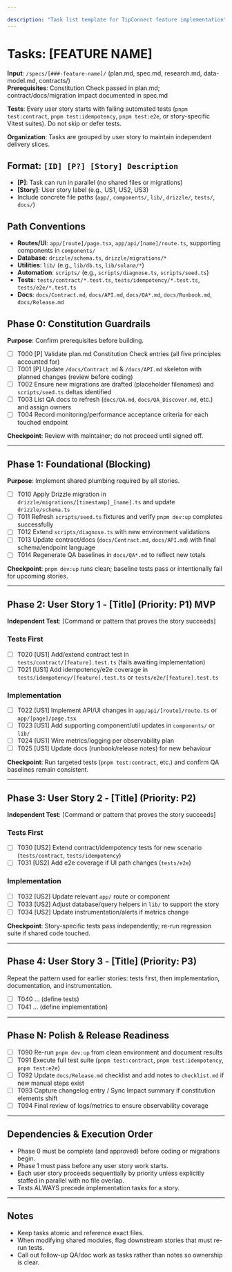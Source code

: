 ```yaml
---

description: "Task list template for TipConnect feature implementation"
---
```


# Tasks: [FEATURE NAME]

**Input**: `/specs/[###-feature-name]/` (plan.md, spec.md, research.md, data-model.md, contracts/)  
**Prerequisites**: Constitution Check passed in plan.md; contract/docs/migration impact documented in spec.md

**Tests**: Every user story starts with failing automated tests (`pnpm test:contract`, `pnpm test:idempotency`, `pnpm test:e2e`, or story-specific Vitest suites). Do not skip or defer tests.

**Organization**: Tasks are grouped by user story to maintain independent delivery slices.

## Format: `[ID] [P?] [Story] Description`

- **[P]**: Task can run in parallel (no shared files or migrations)
- **[Story]**: User story label (e.g., US1, US2, US3)
- Include concrete file paths (`app/`, `components/`, `lib/`, `drizzle/`, `tests/`, `docs/`)

## Path Conventions

- **Routes/UI**: `app/[route]/page.tsx`, `app/api/[name]/route.ts`, supporting components in `components/`
- **Database**: `drizzle/schema.ts`, `drizzle/migrations/*`
- **Utilities**: `lib/` (e.g., `lib/db.ts`, `lib/solana/*`)
- **Automation**: `scripts/` (e.g., `scripts/diagnose.ts`, `scripts/seed.ts`)
- **Tests**: `tests/contract/*.test.ts`, `tests/idempotency/*.test.ts`, `tests/e2e/*.test.ts`
- **Docs**: `docs/Contract.md`, `docs/API.md`, `docs/QA*.md`, `docs/Runbook.md`, `docs/Release.md`

<!--
  ============================================================================
  IMPORTANT: Replace the sample tasks below with feature-specific items.
  Keep the phase structure so compliance checks remain traceable.
  ============================================================================
-->

## Phase 0: Constitution Guardrails

**Purpose**: Confirm prerequisites before building.

- [ ] T000 [P] Validate plan.md Constitution Check entries (all five principles accounted for)
- [ ] T001 [P] Update `/docs/Contract.md` & `/docs/API.md` skeleton with planned changes (review before coding)
- [ ] T002 Ensure new migrations are drafted (placeholder filenames) and `scripts/seed.ts` deltas identified
- [ ] T003 List QA docs to refresh (`docs/QA.md`, `docs/QA_Discover.md`, etc.) and assign owners
- [ ] T004 Record monitoring/performance acceptance criteria for each touched endpoint

**Checkpoint**: Review with maintainer; do not proceed until signed off.

---

## Phase 1: Foundational (Blocking)

**Purpose**: Implement shared plumbing required by all stories.

- [ ] T010 Apply Drizzle migration in `drizzle/migrations/[timestamp]_[name].ts` and update `drizzle/schema.ts`
- [ ] T011 Refresh `scripts/seed.ts` fixtures and verify `pnpm dev:up` completes successfully
- [ ] T012 Extend `scripts/diagnose.ts` with new environment validations
- [ ] T013 Update contract/docs (`docs/Contract.md`, `docs/API.md`) with final schema/endpoint language
- [ ] T014 Regenerate QA baselines in `docs/QA*.md` to reflect new totals

**Checkpoint**: `pnpm dev:up` runs clean; baseline tests pass or intentionally fail for upcoming stories.

---

## Phase 2: User Story 1 - [Title] (Priority: P1) MVP

**Independent Test**: [Command or pattern that proves the story succeeds]

### Tests First

- [ ] T020 [US1] Add/extend contract test in `tests/contract/[feature].test.ts` (fails awaiting implementation)
- [ ] T021 [US1] Add idempotency/e2e coverage in `tests/idempotency/[feature].test.ts` or `tests/e2e/[feature].test.ts`

### Implementation

- [ ] T022 [US1] Implement API/UI changes in `app/api/[route]/route.ts` or `app/[page]/page.tsx`
- [ ] T023 [US1] Add supporting component/util updates in `components/` or `lib/`
- [ ] T024 [US1] Wire metrics/logging per observability plan
- [ ] T025 [US1] Update docs (runbook/release notes) for new behaviour

**Checkpoint**: Run targeted tests (`pnpm test:contract`, etc.) and confirm QA baselines remain consistent.

---

## Phase 3: User Story 2 - [Title] (Priority: P2)

**Independent Test**: [Command or pattern that proves the story succeeds]

### Tests First

- [ ] T030 [US2] Extend contract/idempotency tests for new scenario (`tests/contract`, `tests/idempotency`)
- [ ] T031 [US2] Add e2e coverage if UI path changes (`tests/e2e`)

### Implementation

- [ ] T032 [US2] Update relevant `app/` route or component
- [ ] T033 [US2] Adjust database/query helpers in `lib/` to support the story
- [ ] T034 [US2] Update instrumentation/alerts if metrics change

**Checkpoint**: Story-specific tests pass independently; re-run regression suite if shared code touched.

---

## Phase 4: User Story 3 - [Title] (Priority: P3)

Repeat the pattern used for earlier stories: tests first, then implementation, documentation, and instrumentation.

- [ ] T040 ... (define tests)
- [ ] T041 ... (define implementation)

---

## Phase N: Polish & Release Readiness

- [ ] T090 Re-run `pnpm dev:up` from clean environment and document results
- [ ] T091 Execute full test suite (`pnpm test:contract`, `pnpm test:idempotency`, `pnpm test:e2e`)
- [ ] T092 Update `docs/Release.md` checklist and add notes to `checklist.md` if new manual steps exist
- [ ] T093 Capture changelog entry / Sync Impact summary if constitution elements shift
- [ ] T094 Final review of logs/metrics to ensure observability coverage

---

## Dependencies & Execution Order

- Phase 0 must be complete (and approved) before coding or migrations begin.
- Phase 1 must pass before any user story work starts.
- Each user story proceeds sequentially by priority unless explicitly staffed in parallel with no file overlap.
- Tests ALWAYS precede implementation tasks for a story.

---

## Notes

- Keep tasks atomic and reference exact files.
- When modifying shared modules, flag downstream stories that must re-run tests.
- Call out follow-up QA/doc work as tasks rather than notes so ownership is clear.
